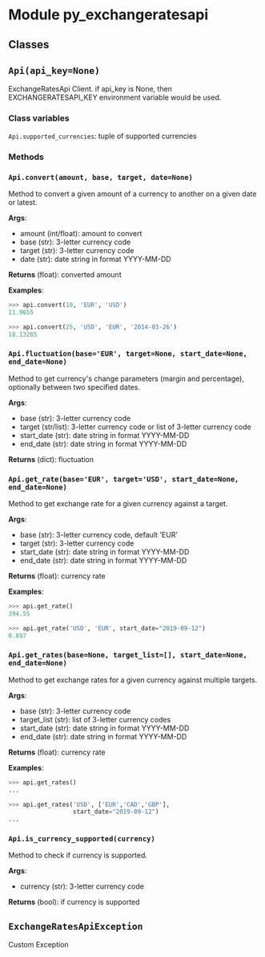 Module py_exchangeratesapi
==========================

Classes
-------

## `Api(api_key=None)`
ExchangeRatesApi Client. if api_key is None, then EXCHANGERATESAPI_KEY
environment variable would be used.
    
### Class variables

`Api.supported_currencies`: tuple of supported currencies

### Methods

### `Api.convert(amount, base, target, date=None)`
Method to convert a given amount of a currency
to another on a given date or latest.

**Args**:
* amount (int/float): amount to convert
* base (str): 3-letter currency code
* target (str): 3-letter currency code
* date (str): date string in format YYYY-MM-DD

**Returns** (float): converted amount

**Examples**:
```python
>>> api.convert(10, 'EUR', 'USD')
11.9655

>>> api.convert(25, 'USD', 'EUR', '2014-03-26')
18.13265
```

### `Api.fluctuation(base='EUR', target=None, start_date=None, end_date=None)`
Method to get currency's change parameters (margin and percentage),
optionally between two specified dates.

**Args**:
* base (str): 3-letter currency code
* target (str/list): 3-letter currency code or list of 
    3-letter currency code
* start_date (str): date string in format YYYY-MM-DD
* end_date (str): date string in format YYYY-MM-DD

**Returns** (dict): fluctuation

### `Api.get_rate(base='EUR', target='USD', start_date=None, end_date=None)`
Method to get exchange rate for a given currency
against a target.

**Args**:
* base (str): 3-letter currency code, default 'EUR'
* target (str): 3-letter currency code
* start_date (str): date string in format YYYY-MM-DD
* end_date (str): date string in format YYYY-MM-DD

**Returns** (float): currency rate

**Examples**:
```python
>>> api.get_rate()
394.55

>>> api.get_rate('USD', 'EUR', start_date="2019-09-12")
0.897
```

### `Api.get_rates(base=None, target_list=[], start_date=None, end_date=None)`
Method to get exchange rates for a given currency
against multiple targets.

**Args**:
* base (str): 3-letter currency code
* target_list (str): list of 3-letter currency codes
* start_date (str): date string in format YYYY-MM-DD
* end_date (str): date string in format YYYY-MM-DD

**Returns** (float): currency rate

**Examples**:
```python
>>> api.get_rates()
...

>>> api.get_rates('USD', ['EUR','CAD','GBP'],
                  start_date="2019-09-12")
...
```

### `Api.is_currency_supported(currency)`
Method to check if currency is supported.

**Args**:
* currency (str): 3-letter currency code

**Returns** (bool): if currency is supported

## `ExchangeRatesApiException`
Custom Exception
